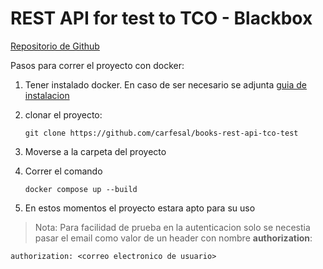 # REST API for test to TCO - Blackbox

[Repositorio de Github](https://github.com/carfesal/books-rest-api-tco-test)

Pasos para correr el proyecto con docker: 

1. Tener instalado docker. En caso de ser necesario se adjunta [guia de instalacion](https://docs.docker.com/engine/install/)
2. clonar el proyecto:

    ``git clone https://github.com/carfesal/books-rest-api-tco-test``

3. Moverse a la carpeta del proyecto
4. Correr el comando

    ``docker compose up --build``
5. En estos momentos el proyecto estara apto para su uso

> Nota: Para facilidad de prueba en la autenticacion solo se necestia pasar el email como valor de un header con nombre **authorization**:

  ``authorization: <correo electronico de usuario>``
